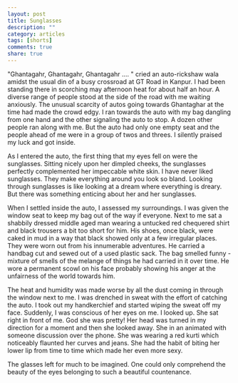 ```yaml
---
layout: post
title: Sunglasses
description: ""
category: articles
tags: [shorts]
comments: true
share: true
---
```


"Ghantagahr, Ghantagahr, Ghantagahr .... " cried an auto-rickshaw wala amidst the usual din of a busy crossroad at GT Road in Kanpur. I had been standing there in scorching may afternoon heat for about half an hour. A diverse range of people stood at the side of the road with me waiting anxiously. The unusual scarcity of autos going towards Ghantaghar at the time had made the crowd edgy. I ran towards the auto with my bag dangling from one hand and the other signaling the auto to stop. A dozen other people ran along with me. But the auto had only one empty seat and the people ahead of me were in a group of twos and threes. I silently praised my luck and got inside.

As I entered the auto, the first thing that my eyes fell on were the sunglasses. Sitting nicely upon her dimpled cheeks, the sunglasses perfectly complemented her impeccable white skin. I have never liked sunglasses. They make everything around you look so bland. Looking through sunglasses is like looking at a dream where everything is dreary. But there was something enticing about her and her sunglasses.

When I settled inside the auto, I assessed my surroundings. I was given the window seat to keep my bag out of the way if everyone. Next to me sat a shabbily dressed middle aged man wearing a untucked red chequered shirt and black trousers a bit too short for him. His shoes, once black, were caked in mud in a way that black showed only at a few irregular places. They were worn out from his innumerable adventures. He carried a handbag cut and sewed out of a used plastic sack. The bag smelled funny - mixture of smells of the melange of things he had carried in it over time. He wore a permanent scowl on his face probably showing his anger at the unfairness of the world towards him. 

The heat and humidity was made worse by all the dust coming in through the window next to me. I was drenched in sweat with the effort of catching the auto. I took out my handkerchief and started wiping the sweat off my face. Suddenly, I was conscious of her eyes on me. I looked up. She sat right in front of me. God she was pretty! Her head was turned in my direction for a moment and then she looked away. She in an animated with someone discussion over the phone. She was wearing a red kurti which noticeably flaunted her curves and jeans. She had the habit of biting her lower lip from time to time which made her even more sexy.

The glasses left for much to be imagined. One could only comprehend the beauty of the eyes belonging to such a beautiful countenance. 